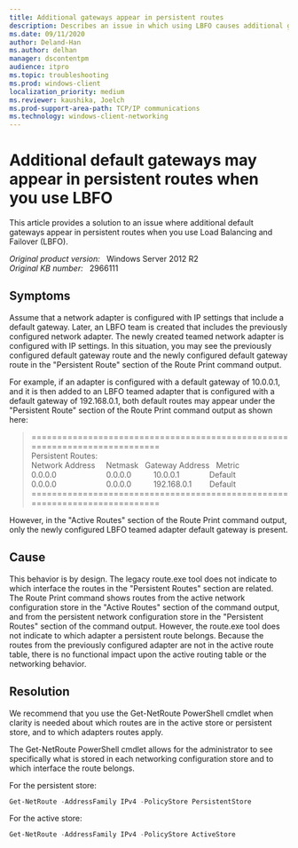 ```yaml
---
title: Additional gateways appear in persistent routes
description: Describes an issue in which using LBFO causes additional gateways to appear in persistent routes.
ms.date: 09/11/2020
author: Deland-Han
ms.author: delhan
manager: dscontentpm
audience: itpro
ms.topic: troubleshooting
ms.prod: windows-client
localization_priority: medium
ms.reviewer: kaushika, Joelch
ms.prod-support-area-path: TCP/IP communications
ms.technology: windows-client-networking
---
```

# Additional default gateways may appear in persistent routes when you use LBFO

This article provides a solution to an issue where additional default gateways appear in persistent routes when you use Load Balancing and Failover (LBFO).

_Original product version:_ &nbsp; Windows Server 2012 R2  
_Original KB number:_ &nbsp; 2966111

## Symptoms

Assume that a network adapter is configured with IP settings that include a default gateway. Later, an LBFO team is created that includes the previously configured network adapter. The newly created teamed network adapter is configured with IP settings. In this situation, you may see the previously configured default gateway route and the newly configured default gateway route in the "Persistent Route" section of the Route Print command output.

For example, if an adapter is configured with a default gateway of 10.0.0.1, and it is then added to an LBFO teamed adapter that is configured with a default gateway of 192.168.0.1, both default routes may appear under the "Persistent Route" section of the Route Print command output as shown here:

> \===========================================================================  
Persistent Routes:  
Network Address &nbsp; &nbsp; Netmask &nbsp; Gateway Address &nbsp; Metric  
0.0.0.0 &emsp; &emsp; &emsp; &emsp; &emsp;0.0.0.0 &emsp; &emsp; 10.0.0.1 &emsp; &emsp; &emsp;Default  
0.0.0.0 &emsp; &emsp; &emsp; &emsp; &emsp;0.0.0.0 &emsp; &emsp; 192.168.0.1&emsp;&emsp; Default  
\===========================================================================

However, in the "Active Routes" section of the Route Print command output, only the newly configured LBFO teamed adapter default gateway is present.

## Cause

This behavior is by design. The legacy route.exe tool does not indicate to which interface the routes in the "Persistent Routes" section are related. The Route Print command shows routes from the active network configuration store in the "Active Routes" section of the command output, and from the persistent network configuration store in the "Persistent Routes" section of the command output. However, the route.exe tool does not indicate to which adapter a persistent route belongs. Because the routes from the previously configured adapter are not in the active route table, there is no functional impact upon the active routing table or the networking behavior.

## Resolution

We recommend that you use the Get-NetRoute PowerShell cmdlet when clarity is needed about which routes are in the active store or persistent store, and to which adapters routes apply.

The Get-NetRoute PowerShell cmdlet allows for the administrator to see specifically what is stored in each networking configuration store and to which interface the route belongs.

For the persistent store:

```powershell
Get-NetRoute -AddressFamily IPv4 -PolicyStore PersistentStore
```

For the active store:

```powershell
Get-NetRoute -AddressFamily IPv4 -PolicyStore ActiveStore
```
